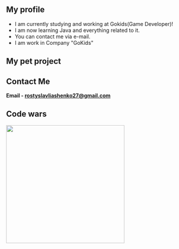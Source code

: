 ## My profile

- I am currently studying and working at Gokids(Game Developer)!
- I am now learning Java and everything related to it.
- You can contact me via e-mail.
- I am work in Company "GoKids"

## My pet project


## Contact Me
<strong>Email  - rostyslavliashenko27@gmail.com</strong><br>

## Code wars
<p><img align="center" width = "320" src="https://www.codewars.com/users/Kivi27/badges/large"></p>


